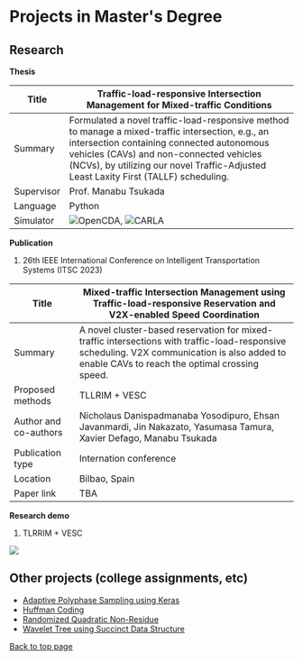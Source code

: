 # Projects in Master's Degree
## Research
**Thesis**

Title       | Traffic-load-responsive Intersection Management for Mixed-traffic Conditions
-----       | -----------------
Summary     | Formulated a novel traffic-load-responsive method to manage a mixed-traffic intersection, e.g., an intersection containing connected autonomous vehicles (CAVs) and non-connected vehicles (NCVs), by utilizing our novel Traffic-Adjusted Least Laxity First (TALLF) scheduling.
Supervisor  | Prof. Manabu Tsukada
Language    | Python
Simulator   | ![OpenCDA](https://github.com/ucla-mobility/OpenCDA), ![CARLA](https://github.com/carla-simulator/carla)

**Publication**

1.  26th IEEE International Conference on Intelligent Transportation Systems (ITSC 2023)

Title                    | Mixed-traffic Intersection Management using Traffic-load-responsive Reservation and V2X-enabled Speed Coordination
-----                    | -----------------
Summary                  | A novel cluster-based reservation for mixed-traffic intersections with traffic-load-responsive scheduling. V2X communication is also added to enable CAVs to reach the optimal crossing speed. 
Proposed methods         | TLLRIM + VESC
Author and co-authors    | Nicholaus Danispadmanaba Yosodipuro, Ehsan Javanmardi, Jin Nakazato, Yasumasa Tamura, Xavier Defago, Manabu Tsukada
Publication type         | Internation conference
Location                 | Bilbao, Spain
Paper link               | TBA

**Research demo**

1. TLRRIM + VESC

![](./TLRRIM_VESC_Light_traffic_16x-Made_with_Clipchamp.gif)

  
## Other projects (college assignments, etc)
- [Adaptive Polyphase Sampling using Keras](https://github.com/nicholausdy/Adaptive-Polyphase-Sampling-Keras)
- [Huffman Coding](https://github.com/nicholausdy/HuffmanCoding)
- [Randomized Quadratic Non-Residue](https://github.com/nicholausdy/QuadraticNonResidue)
- [Wavelet Tree using Succinct Data Structure](https://github.com/nicholausdy/WaveletTree)

[Back to top page](./README.md)
